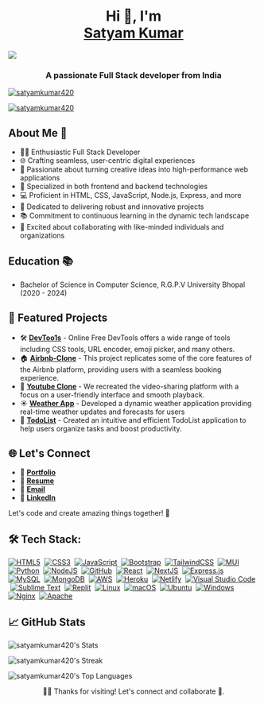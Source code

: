   
<h1 align="center">Hi 👋, I'm <div class="badge-base LI-profile-badge" data-locale="en_US" data-size="medium" data-theme="dark" data-type="VERTICAL" data-vanity="satyam-kumar-3b71aa205" data-version="v1"><a class="badge-base__link LI-simple-link" href="https://in.linkedin.com/in/satyam-kumar-3b71aa205?trk=profile-badge">Satyam Kumar</a></div></h1>
<img src="https://res.cloudinary.com/duwri8eua/image/upload/v1709031054/assets/qfat2feai20hrkscz2bh.gif">

<h3 align="center">A passionate Full Stack developer from India</h3>

<p align="left"> <a href="https://github.com/satyamkumar420"> <img src="https://komarev.com/ghpvc/?username=satyamkumar420&label=Profile%20views&color=1180ff&style=flat" alt="satyamkumar420" /></a> </p>

<p align="left"> <a href="https://github.com/satyamkumar420"><img src="https://github-profile-trophy.vercel.app/?username=satyamkumar420&theme=radical" alt="satyamkumar420" /></a> </p>

## About Me 🚀
- 👨‍💻 Enthusiastic Full Stack Developer
- 🌐 Crafting seamless, user-centric digital experiences
- 🚀 Passionate about turning creative ideas into high-performance web applications
- 🎯 Specialized in both frontend and backend technologies
- 💻 Proficient in HTML, CSS, JavaScript, Node.js, Express, and more
- 🌟 Dedicated to delivering robust and innovative projects
- 📚 Commitment to continuous learning in the dynamic tech landscape
- 🤝 Excited about collaborating with like-minded individuals and organizations

## Education 📚
- Bachelor of Science in Computer Science, R.G.P.V University Bhopal (2020 - 2024)

<!-- Featured Projects -->
## 🚀 Featured Projects

- 🛠️ [**DevToo1s**](https://www.devtoo1s.dev) - Online Free DevTools offers a wide range of tools including CSS tools, URL encoder, emoji picker, and many others.
- 🏠 [**Airbnb-Clone**](https://book-rooms.vercel.app/) - This project replicates some of the core features of the Airbnb platform, providing users with a seamless booking experience.
- 🎥 [**Youtube Clone**](https://github.com/satyamkumar420/YouTube2.0) - We recreated the video-sharing platform with a focus on a user-friendly interface and smooth playback.
- ☀️ [**Weather App**](https://github.com/satyamkumar420/React-Weather-App) - Developed a dynamic weather application providing real-time weather updates and forecasts for users
- 📝 [**TodoList**](https://github.com/satyamkumar420/TodoList) - Created an intuitive and efficient TodoList application to help users organize tasks and boost productivity.


<!-- Let's Connect -->
## 🌐 Let's Connect
- 💼 [**Portfolio**](https://satyam404.vercel.app)
- 📝 [**Resume**](https://drive.google.com/file/d/1i4UkttsoBvwdyVRwuq7cqfsjT-vca0bT/view?usp=sharing)
- 📧 [**Email**](mailto:satyamkumar2460@gmail.com)
- 🤝 [**LinkedIn**](https://www.linkedin.com/in/satyamkumar404)  

Let's code and create amazing things together! 🚀

## 🛠️ Tech Stack:
[![HTML5](https://img.shields.io/badge/html5-%23E0234E.svg?style=for-the-badge&logo=html5&logoColor=white)](https://github.com/satyamkumar420)
&nbsp;[![CSS3](https://img.shields.io/badge/css3-%231572B6.svg?style=for-the-badge&logo=css3&logoColor=white)](https://github.com/satyamkumar420)
&nbsp;[![JavaScript](https://img.shields.io/badge/javascript-%23323330.svg?style=for-the-badge&logo=javascript&logoColor=%23F7DF1E)](https://github.com/satyamkumar420)
&nbsp;[![Bootstrap](https://img.shields.io/badge/bootstrap-%23563D7C.svg?style=for-the-badge&logo=bootstrap&logoColor=white)](https://github.com/satyamkumar420)
&nbsp;[![TailwindCSS](https://img.shields.io/badge/tailwindcss-%2338B2AC.svg?style=for-the-badge&logo=tailwind-css&logoColor=white)](https://github.com/satyamkumar420)
&nbsp;[![MUI](https://img.shields.io/badge/MUI-%230081CB.svg?style=for-the-badge&logo=mui&logoColor=white)](https://github.com/satyamkumar420)
&nbsp;[![Python](https://img.shields.io/badge/python-3670A0?style=for-the-badge&logo=python&logoColor=ffdd54)](https://github.com/satyamkumar420)
&nbsp;[![NodeJS](https://img.shields.io/badge/node.js-6DA55F?style=for-the-badge&logo=node.js&logoColor=white)](https://github.com/satyamkumar420)
&nbsp;[![GitHub](https://img.shields.io/badge/github-%23121011.svg?style=for-the-badge&logo=github&logoColor=white)](https://github.com/satyamkumar420)
&nbsp;[![React](https://img.shields.io/badge/react-%2320232a.svg?style=for-the-badge&logo=react&logoColor=%2361DAFB)](https://github.com/satyamkumar420)
&nbsp;[![NextJS](https://img.shields.io/badge/next.js-000000?style=for-the-badge&logo=nextdotjs&logoColor=white)](https://github.com/satyamkumar420)
&nbsp;[![Express.js](https://img.shields.io/badge/express.js-%23404d59.svg?style=for-the-badge&logo=express&logoColor=%2361DAFB)](https://github.com/satyamkumar420)
&nbsp;[![MySQL](https://img.shields.io/badge/mysql-%2300f.svg?style=for-the-badge&logo=mysql&logoColor=white)](https://github.com/satyamkumar420)
&nbsp;[![MongoDB](https://img.shields.io/badge/MongoDB-%2320232a.svg?style=for-the-badge&logo=mongodb&logoColor=#00DC82)](https://github.com/satyamkumar420)
&nbsp;[![AWS](https://img.shields.io/badge/AWS-%23FF9900.svg?style=for-the-badge&logo=amazon-aws&logoColor=white)](https://github.com/satyamkumar420)
&nbsp;[![Heroku](https://img.shields.io/badge/heroku-%23430098.svg?style=for-the-badge&logo=heroku&logoColor=white)](https://github.com/satyamkumar420)
&nbsp;[![Netlify](https://img.shields.io/badge/netlify-%23000000.svg?style=for-the-badge&logo=netlify&logoColor=#00C7B7)](https://github.com/satyamkumar420)
&nbsp;[![Visual Studio Code](https://img.shields.io/badge/Visual%20Studio%20Code-0078d7.svg?style=for-the-badge&logo=visual-studio-code&logoColor=white)](https://github.com/satyamkumar420)
&nbsp;[![Sublime Text](https://img.shields.io/badge/sublime_text-%23575757.svg?style=for-the-badge&logo=sublime-text&logoColor=important)](https://github.com/satyamkumar420)
&nbsp;[![Replit](https://img.shields.io/badge/Replit-DD1200?style=for-the-badge&logo=Replit&logoColor=white)](https://github.com/satyamkumar420)
&nbsp;[![Linux](https://img.shields.io/badge/Linux-FCC624?style=for-the-badge&logo=linux&logoColor=black)](https://github.com/satyamkumar420)
&nbsp;[![macOS](https://img.shields.io/badge/mac%20os-000000?style=for-the-badge&logo=macos&logoColor=F0F0F0)](https://github.com/satyamkumar420)
&nbsp;[![Ubuntu](https://img.shields.io/badge/Ubuntu-E95420?style=for-the-badge&logo=ubuntu&logoColor=white)](https://github.com/satyamkumar420)
&nbsp;[![Windows](https://img.shields.io/badge/Windows-0078D6?style=for-the-badge&logo=windows&logoColor=white)](https://github.com/satyamkumar420)
&nbsp;[![Nginx](https://img.shields.io/badge/nginx-%23009639.svg?style=for-the-badge&logo=nginx&logoColor=white)](https://github.com/satyamkumar420)
&nbsp;[![Apache](https://img.shields.io/badge/apache-%23D42029.svg?style=for-the-badge&logo=apache&logoColor=white)](https://github.com/satyamkumar420)

## 📈 GitHub Stats
![satyamkumar420's Stats](https://github-readme-stats.vercel.app/api?username=satyamkumar420&theme=radical&show_icons=true&hide_border=true&count_private=true)

![satyamkumar420's Streak](https://github-readme-streak-stats.herokuapp.com/?user=satyamkumar420&theme=radical&hide_border=true)

![satyamkumar420's Top Languages](https://github-readme-stats.vercel.app/api/top-langs/?username=satyamkumar420&theme=radical&show_icons=true&hide_border=true&layout=compact)


<!-- Footer -->
<p align="center">
  👨‍💻 Thanks for visiting! Let's connect and collaborate 🌟.
</p>


              
